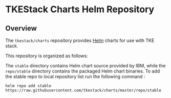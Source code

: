 # **TKEStack Charts** Helm Repository

## Overview

The `tkestack/charts` repository provides [Helm](https://github.com/kubernetes/helm) charts for use with TKE stack.

This repository is organized as follows:

The `stable` directory contains Helm chart source provided by IBM, while the `repo/stable` directory contains the packaged Helm chart binaries.  To add the stable repo to local repository list run the following command : 
```
helm repo add stable https://raw.githubusercontent.com/tkestack/charts/master/repo/stable
```
